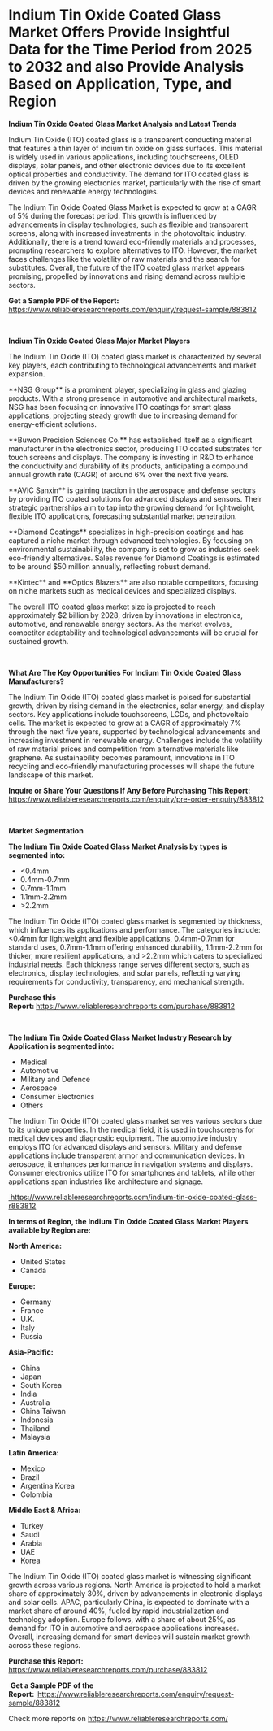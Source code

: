 <p><h1>Indium Tin Oxide Coated Glass Market Offers Provide Insightful Data for the Time Period from 2025 to 2032 and also Provide Analysis Based on Application, Type, and Region</h1></p><p><strong>Indium Tin Oxide Coated Glass Market Analysis and Latest Trends</strong></p>
<p><p>Indium Tin Oxide (ITO) coated glass is a transparent conducting material that features a thin layer of indium tin oxide on glass surfaces. This material is widely used in various applications, including touchscreens, OLED displays, solar panels, and other electronic devices due to its excellent optical properties and conductivity. The demand for ITO coated glass is driven by the growing electronics market, particularly with the rise of smart devices and renewable energy technologies.</p><p>The Indium Tin Oxide Coated Glass Market is expected to grow at a CAGR of 5% during the forecast period. This growth is influenced by advancements in display technologies, such as flexible and transparent screens, along with increased investments in the photovoltaic industry. Additionally, there is a trend toward eco-friendly materials and processes, prompting researchers to explore alternatives to ITO. However, the market faces challenges like the volatility of raw materials and the search for substitutes. Overall, the future of the ITO coated glass market appears promising, propelled by innovations and rising demand across multiple sectors.</p></p>
<p><strong>Get a Sample PDF of the Report:&nbsp;</strong> <a href="https://www.reliableresearchreports.com/enquiry/request-sample/883812?utm_campaign=3110&utm_medium=2&utm_source=Github&utm_content=ia&utm_term=01042025&utm_id=indium-tin-oxide-coated-glass">https://www.reliableresearchreports.com/enquiry/request-sample/883812</a></p>
<p>&nbsp;</p>
<p><strong>Indium Tin Oxide Coated Glass Major Market Players</strong></p>
<p><p>The Indium Tin Oxide (ITO) coated glass market is characterized by several key players, each contributing to technological advancements and market expansion. </p><p>**NSG Group** is a prominent player, specializing in glass and glazing products. With a strong presence in automotive and architectural markets, NSG has been focusing on innovative ITO coatings for smart glass applications, projecting steady growth due to increasing demand for energy-efficient solutions.</p><p>**Buwon Precision Sciences Co.** has established itself as a significant manufacturer in the electronics sector, producing ITO coated substrates for touch screens and displays. The company is investing in R&D to enhance the conductivity and durability of its products, anticipating a compound annual growth rate (CAGR) of around 6% over the next five years.</p><p>**AVIC Sanxin** is gaining traction in the aerospace and defense sectors by providing ITO coated solutions for advanced displays and sensors. Their strategic partnerships aim to tap into the growing demand for lightweight, flexible ITO applications, forecasting substantial market penetration.</p><p>**Diamond Coatings** specializes in high-precision coatings and has captured a niche market through advanced technologies. By focusing on environmental sustainability, the company is set to grow as industries seek eco-friendly alternatives. Sales revenue for Diamond Coatings is estimated to be around $50 million annually, reflecting robust demand.</p><p>**Kintec** and **Optics Blazers** are also notable competitors, focusing on niche markets such as medical devices and specialized displays. </p><p>The overall ITO coated glass market size is projected to reach approximately $2 billion by 2028, driven by innovations in electronics, automotive, and renewable energy sectors. As the market evolves, competitor adaptability and technological advancements will be crucial for sustained growth.</p></p>
<p>&nbsp;</p>
<p><strong>What Are The Key Opportunities For Indium Tin Oxide Coated Glass Manufacturers?</strong></p>
<p><p>The Indium Tin Oxide (ITO) coated glass market is poised for substantial growth, driven by rising demand in the electronics, solar energy, and display sectors. Key applications include touchscreens, LCDs, and photovoltaic cells. The market is expected to grow at a CAGR of approximately 7% through the next five years, supported by technological advancements and increasing investment in renewable energy. Challenges include the volatility of raw material prices and competition from alternative materials like graphene. As sustainability becomes paramount, innovations in ITO recycling and eco-friendly manufacturing processes will shape the future landscape of this market.</p></p>
<p><strong>Inquire or Share Your Questions If Any Before Purchasing This Report:</strong> <a href="https://www.reliableresearchreports.com/enquiry/pre-order-enquiry/883812?utm_campaign=3110&utm_medium=2&utm_source=Github&utm_content=ia&utm_term=01042025&utm_id=indium-tin-oxide-coated-glass">https://www.reliableresearchreports.com/enquiry/pre-order-enquiry/883812</a></p>
<p>&nbsp;</p>
<p><strong>Market Segmentation</strong></p>
<p><strong>The Indium Tin Oxide Coated Glass Market Analysis by types is segmented into:</strong></p>
<p><ul><li><0.4mm</li><li>0.4mm-0.7mm</li><li>0.7mm-1.1mm</li><li>1.1mm-2.2mm</li><li>>2.2mm</li></ul></p>
<p><p>The Indium Tin Oxide (ITO) coated glass market is segmented by thickness, which influences its applications and performance. The categories include:<0.4mm for lightweight and flexible applications, 0.4mm-0.7mm for standard uses, 0.7mm-1.1mm offering enhanced durability, 1.1mm-2.2mm for thicker, more resilient applications, and >2.2mm which caters to specialized industrial needs. Each thickness range serves different sectors, such as electronics, display technologies, and solar panels, reflecting varying requirements for conductivity, transparency, and mechanical strength.</p></p>
<p><strong>Purchase this Report:&nbsp;</strong><a href="https://www.reliableresearchreports.com/purchase/883812?utm_campaign=3110&utm_medium=2&utm_source=Github&utm_content=ia&utm_term=01042025&utm_id=indium-tin-oxide-coated-glass">https://www.reliableresearchreports.com/purchase/883812</a></p>
<p>&nbsp;</p>
<p><strong>The Indium Tin Oxide Coated Glass Market Industry Research by Application is segmented into:</strong></p>
<p><ul><li>Medical</li><li>Automotive</li><li>Military and Defence</li><li>Aerospace</li><li>Consumer Electronics</li><li>Others</li></ul></p>
<p><p>The Indium Tin Oxide (ITO) coated glass market serves various sectors due to its unique properties. In the medical field, it is used in touchscreens for medical devices and diagnostic equipment. The automotive industry employs ITO for advanced displays and sensors. Military and defense applications include transparent armor and communication devices. In aerospace, it enhances performance in navigation systems and displays. Consumer electronics utilize ITO for smartphones and tablets, while other applications span industries like architecture and signage.</p></p>
<p><a href="https://www.reliableresearchreports.com/indium-tin-oxide-coated-glass-r883812?utm_campaign=3110&utm_medium=2&utm_source=Github&utm_content=ia&utm_term=01042025&utm_id=indium-tin-oxide-coated-glass">&nbsp;https://www.reliableresearchreports.com/indium-tin-oxide-coated-glass-r883812</a></p>
<p><strong>In terms of Region, the Indium Tin Oxide Coated Glass Market Players available by Region are:</strong></p>
<p>
    <p> <strong> North America: </strong>
        <ul>
            <li>United States</li>
            <li>Canada</li>
        </ul>
        </p> 
    <p> <strong> Europe: </strong>
        <ul>
            <li>Germany</li>
            <li>France</li>
            <li>U.K.</li>
            <li>Italy</li>
            <li>Russia</li>
        </ul>
        </p> 
    <p> <strong> Asia-Pacific: </strong>
        <ul>
            <li>China</li>
            <li>Japan</li>
            <li>South Korea</li>
            <li>India</li>
            <li>Australia</li>
            <li>China Taiwan</li>
            <li>Indonesia</li>
            <li>Thailand</li>
            <li>Malaysia</li>
        </ul>
        </p> 
    <p> <strong> Latin America: </strong>
        <ul>
            <li>Mexico</li>
            <li>Brazil</li>
            <li>Argentina Korea</li>
            <li>Colombia</li>
        </ul>
        </p> 
    <p> <strong> Middle East & Africa: </strong>
        <ul>
            <li>Turkey</li>
            <li>Saudi</li>
            <li>Arabia</li>
            <li>UAE</li>
            <li>Korea</li>
        </ul>
    </p>
    </p>
<p><p>The Indium Tin Oxide (ITO) coated glass market is witnessing significant growth across various regions. North America is projected to hold a market share of approximately 30%, driven by advancements in electronic displays and solar cells. APAC, particularly China, is expected to dominate with a market share of around 40%, fueled by rapid industrialization and technology adoption. Europe follows, with a share of about 25%, as demand for ITO in automotive and aerospace applications increases. Overall, increasing demand for smart devices will sustain market growth across these regions.</p></p>
<p><strong>Purchase this Report: </strong><a href="https://www.reliableresearchreports.com/purchase/883812?utm_campaign=3110&utm_medium=2&utm_source=Github&utm_content=ia&utm_term=01042025&utm_id=indium-tin-oxide-coated-glass">https://www.reliableresearchreports.com/purchase/883812</a></p>
<p>&nbsp;<strong>Get a Sample PDF of the Report:&nbsp;&nbsp;</strong><a href="https://www.reliableresearchreports.com/enquiry/request-sample/883812?utm_campaign=3110&utm_medium=2&utm_source=Github&utm_content=ia&utm_term=01042025&utm_id=indium-tin-oxide-coated-glass">https://www.reliableresearchreports.com/enquiry/request-sample/883812</a></p>
<p><strong></strong></p>
<p>Check more reports on <a href="https://www.reliableresearchreports.com/?utm_campaign=3110&utm_medium=2&utm_source=Github&utm_content=ia&utm_term=01042025&utm_id=indium-tin-oxide-coated-glass">https://www.reliableresearchreports.com/</a></p>